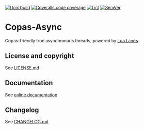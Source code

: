 [![Unix build](https://img.shields.io/github/actions/workflow/status/Tieske/copas-async/unix_build.yml?branch=main&label=Unix%20build&logo=linux)](https://github.com/Tieske/copas-async/actions/workflows/unix_build.yml)
[![Coveralls code coverage](https://img.shields.io/coveralls/github/Tieske/copas-async?logo=coveralls)](https://coveralls.io/github/Tieske/copas-async)
[![Lint](https://github.com/Tieske/copas-async/workflows/Lint/badge.svg)](https://github.com/Tieske/copas-async/actions/workflows/lint.yml)
[![SemVer](https://img.shields.io/github/v/tag/Tieske/copas-async?color=brightgreen&label=SemVer&logo=semver&sort=semver)](CHANGELOG.md)

# Copas-Async

Copas-friendly true asynchronous threads, powered by [Lua Lanes](https://github.com/LuaLanes/lanes).

## License and copyright

See [LICENSE.md](LICENSE.md)

## Documentation

See [online documentation](https://Tieske.github.io/copas-async/)

## Changelog

See [CHANGELOG.md](CHANGELOG.md)
